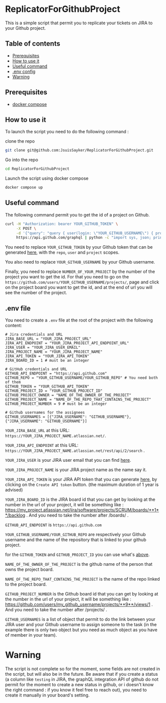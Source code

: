 # ReplicatorForGithubProject

This is a simple script that permit you to replicate your tickets on JIRA to your Github project.

## Table of contents
- [Prerequisites](#prerequisites)
- [How to use it](#how-to-use-it)
- [Useful command](#useful-command)
- [.env config](#env-file)
- [Warning](#warning)

## Prerequisites

- [docker compose](https://docs.docker.com/compose/install/)

## How to use it

To launch the script you need to do the following command :

clone the repo
```sh
git clone git@github.com:JsuisSayker/ReplicatorForGithubProject.git
```

Go into the repo
```sh
cd ReplicatorForGithubProject
```

Launch the script using docker compose
```sh
docker compose up
```

## Useful command

The following command permit you to get the id of a project on Github.

```bash
curl -H "Authorization: bearer YOUR_GITHUB_TOKEN" \
     -X POST \
     -d '{"query": "query { user(login: \"YOUR_GITHUB_USERNAME\") { projectV2(number: NUMBER_OF_YOUR_PROJECT) { id } } }"}' \
     https://api.github.com/graphql | python -c "import sys, json; print(json.load(sys.stdin)['data']['user']['projectV2']['id'])"
```

You need to replace `YOUR_GITHUB_TOKEN` by your Github token that can be generated [here](https://github.com/settings/tokens), with the `repo`, `user` and `project` scopes.

You also need to replace `YOUR_GITHUB_USERNAME` by your Github username.

Finally, you need to replace `NUMBER_OF_YOUR_PROJECT` by the number of the project you want to get the id. For that you need to go on the `https://github.com/users/YOUR_GITHUB_USERNAME/projects/`, page and click on the project board you want to get the id, and at the end of url you will see the number of the project.


## .env file

You need to create a `.env` file at the root of the project with the following content:

```env
# Jira credentials and URL
JIRA_BASE_URL = "YOUR_JIRA_PROJECT_URL"
JIRA_API_ENDPOINT = "YOUR_JIRA_PROJECT_API_ENDPOINT_URL"
JIRA_USER = "YOUR_JIRA_USER_EMAIL"
JIRA_PROJECT_NAME = "YOUR_JIRA_PROJECT_NAME"
JIRA_API_TOKEN = "YOUR_JIRA_API_TOKEN"
JIRA_BOARD_ID = 1 # must be an integer

# GitHub credentials and URL
GITHUB_API_ENDPOINT = "https://api.github.com"
GITHUB_REPO = "YOUR_GITHUB_USERNAME/YOUR_GITHUB_REPO" # You need both of them
GITHUB_TOKEN = "YOUR_GITHUB_API_TOKEN"
GITHUB_PROJECT_ID = "YOUR_GITHUB_PROJECT_ID"
GITHUB_PROJECT_OWNER = "NAME_OF_THE_OWNER_OF_THE_PROJECT"
GITHUB_PROJECT_NAME = "NAME_OF_THE_REPO_THAT_CONTAINS_THE_PROJECT"
GITHUB_PROJECT_NUMBER = 9 # must be an integer

# Github usernames for the assignees
GITHUB_USERNAMES = [{"JIRA_USERNAME": "GITHUB_USERNAME"}, {"JIRA_USERNAME": "GITHUB_USERNAME"}]
```

`YOUR_JIRA_BASE_URL` at this URL: `https://YOUR_JIRA_PROJECT_NAME.atlassian.net/`.

`YOUR_JIRA_API_ENDPOINT` at this URL: `https://YOUR_JIRA_PROJECT_NAME.atlassian.net/rest/api/2/search` .

`YOUR_JIRA_USER` is your JIRA user email that you can find [here](https://id.atlassian.com/manage-profile/profile-and-visibility).

`YOUR_JIRA_PROJECT_NAME` is your JIRA project name as the name say it.

`YOUR_JIRA_API_TOKEN` is your JIRA API token that you can generate [here](https://id.atlassian.com/manage-profile/security/api-tokens), by clicking on the `Create API token` button. (the maximum duration of 1 year is advised)

`YOUR_JIRA_BOARD_ID` is the JIRA board id that you can get by looking at the number in the url of your project, it will be something like : https://my_project.atlassian.net/jira/software/projects/SCRUM/boards/**1**/backlog . And you need to take the number after /boards/ .

`GITHUB_API_ENDPOINT` is `https://api.github.com`

`YOUR_GITHUB_USERNAME/YOUR_GITHUB_REPO` are respectively your Github username and the name of the repository that is linked to your github project.

for the `GITHUB_TOKEN` and `GITHUB_PROJECT_ID` you can use what's [above](#useful-command).

`NAME_OF_THE_OWNER_OF_THE_PROJECT` is the github name of the person that owns the project board.

`NAME_OF_THE_REPO_THAT_CONTAINS_THE_PROJECT` is the name of the repo linked to the project board.

`GITHUB_PROJECT_NUMBER` is the Github board id that you can get by looking at the number in the url of your project, it will be something like : https://github.com/users/my_github_username/projects/**9**/views/1 . And you need to take the number after /projects/ .

`GITHUB_USERNAMES` is a list of object that permit to do the link between your JIRA user and your Github username to assign someone to the task (in the example there is only two object but you need as much object as you have of member in your team).

# Warning

The script is not complete so for the moment, some fields are not created in the script, but will also be in the future.
Be aware that if you create a status (a column like `testing` in JIRA, the graphQL integration API of github do not permit for the moment to create a new status in github, or i doesn't know the right command : if you know it feel free to reach out), you need to create it manually in your board's setting.
